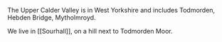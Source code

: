 The Upper Calder Valley is in West Yorkshire and includes Todmorden, Hebden Bridge, Mytholmroyd. 

We live in [[Sourhall]], on a hill next to Todmorden Moor.